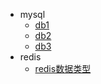 * mysql
  * [db1](db_guide/3.md)
  * [db2](db_guide/1.md)
  * [db3](db_guide/2.md)
* redis
  * [redis数据类型](db_guide/redis_type.md) 
